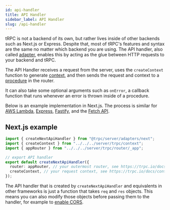 ```yaml
---
id: api-handler
title: API Handler
sidebar_label: API Handler
slug: /api-handler
---
```

tRPC is not a backend of its own, but rather lives inside of other backends such as Next.js or Express. Despite that, most of tRPC's features and syntax are the same no matter which backend you are using. The API handler, also called [adapter](https://trpc.io/docs/adapters), enables this by acting as the glue between HTTP requests to your backend and tRPC.

The API Handler receives a request from the server, uses the `createContext` function to generate [context](./context), and then sends the request and context to a [procedure](./procedure) in the router. 

It can also take some optional arguments such as `onError`, a callback function that runs whenever an error is thrown inside of a procedure.

Below is an example implementation in Next.js. The process is similar for [AWS Lambda](./adapter/aws-lambda.md#3-use-the-amazon-api-gateway-adapter), [Express](./adapter/express.md#3-use-the-express-adapter), [Fastify](./adapter/fastify.md#create-fastify-server), and the [Fetch API](./adapter/fetch.mdx).

## Next.js example

```ts title='pages/api/trpc/[trpc].ts'
import { createNextApiHandler } from "@trpc/server/adapters/next";
import { createContext } from "../../../server/trpc/context";
import { appRouter } from "../../../server/trpc/router/_app";

// export API handler
export default createNextApiHandler({
  router: appRouter, // your outermost router, see https://trpc.io/docs/procedures
  createContext, // your request context, see https://trpc.io/docs/context
});
```

The API handler that is created by `createNextApiHandler` and equivalents in other frameworks is just a function that takes `req` and `res` objects. This means you can also modify those objects before passing them to the handler, for example to [enable CORS](https://trpc.io/docs/cors#enabling-on-the-server).
